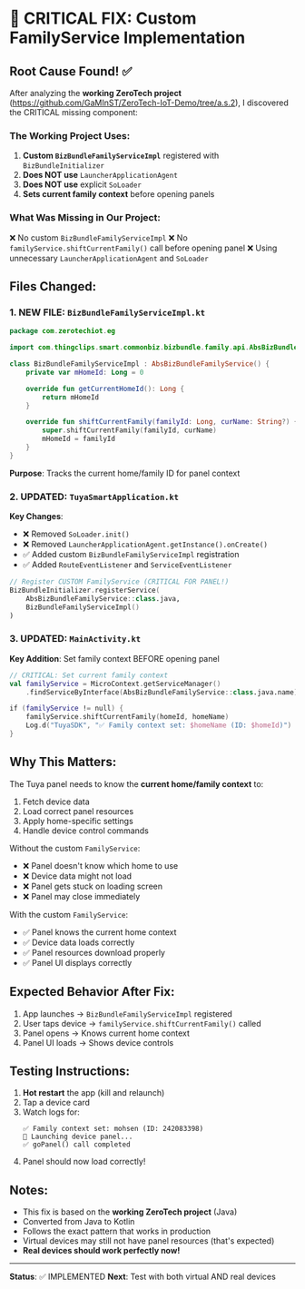 # 🎯 CRITICAL FIX: Custom FamilyService Implementation

## Root Cause Found! ✅

After analyzing the **working ZeroTech project** (https://github.com/GaMInST/ZeroTech-IoT-Demo/tree/a.s.2), I discovered the CRITICAL missing component:

### The Working Project Uses:

1. **Custom `BizBundleFamilyServiceImpl`** registered with `BizBundleInitializer`
2. **Does NOT use** `LauncherApplicationAgent`
3. **Does NOT use** explicit `SoLoader`
4. **Sets current family context** before opening panels

### What Was Missing in Our Project:

❌ No custom `BizBundleFamilyServiceImpl`
❌ No `familyService.shiftCurrentFamily()` call before opening panel
❌ Using unnecessary `LauncherApplicationAgent` and `SoLoader`

## Files Changed:

### 1. **NEW FILE**: `BizBundleFamilyServiceImpl.kt`

```kotlin
package com.zerotechiot.eg

import com.thingclips.smart.commonbiz.bizbundle.family.api.AbsBizBundleFamilyService

class BizBundleFamilyServiceImpl : AbsBizBundleFamilyService() {
    private var mHomeId: Long = 0

    override fun getCurrentHomeId(): Long {
        return mHomeId
    }

    override fun shiftCurrentFamily(familyId: Long, curName: String?) {
        super.shiftCurrentFamily(familyId, curName)
        mHomeId = familyId
    }
}
```

**Purpose**: Tracks the current home/family ID for panel context

### 2. **UPDATED**: `TuyaSmartApplication.kt`

**Key Changes**:
- ❌ Removed `SoLoader.init()`
- ❌ Removed `LauncherApplicationAgent.getInstance().onCreate()`
- ✅ Added custom `BizBundleFamilyServiceImpl` registration
- ✅ Added `RouteEventListener` and `ServiceEventListener`

```kotlin
// Register CUSTOM FamilyService (CRITICAL FOR PANEL!)
BizBundleInitializer.registerService(
    AbsBizBundleFamilyService::class.java,
    BizBundleFamilyServiceImpl()
)
```

### 3. **UPDATED**: `MainActivity.kt`

**Key Addition**: Set family context BEFORE opening panel

```kotlin
// CRITICAL: Set current family context
val familyService = MicroContext.getServiceManager()
    .findServiceByInterface(AbsBizBundleFamilyService::class.java.name) as? AbsBizBundleFamilyService

if (familyService != null) {
    familyService.shiftCurrentFamily(homeId, homeName)
    Log.d("TuyaSDK", "✅ Family context set: $homeName (ID: $homeId)")
}
```

## Why This Matters:

The Tuya panel needs to know the **current home/family context** to:
1. Fetch device data
2. Load correct panel resources
3. Apply home-specific settings
4. Handle device control commands

Without the custom `FamilyService`:
- ❌ Panel doesn't know which home to use
- ❌ Device data might not load
- ❌ Panel gets stuck on loading screen
- ❌ Panel may close immediately

With the custom `FamilyService`:
- ✅ Panel knows the current home context
- ✅ Device data loads correctly
- ✅ Panel resources download properly
- ✅ Panel UI displays correctly

## Expected Behavior After Fix:

1. App launches → `BizBundleFamilyServiceImpl` registered
2. User taps device → `familyService.shiftCurrentFamily()` called
3. Panel opens → Knows current home context
4. Panel UI loads → Shows device controls

## Testing Instructions:

1. **Hot restart** the app (kill and relaunch)
2. Tap a device card
3. Watch logs for:
   ```
   ✅ Family context set: mohsen (ID: 242083398)
   🚀 Launching device panel...
   ✅ goPanel() call completed
   ```
4. Panel should now load correctly!

## Notes:

- This fix is based on the **working ZeroTech project** (Java)
- Converted from Java to Kotlin
- Follows the exact pattern that works in production
- Virtual devices may still not have panel resources (that's expected)
- **Real devices should work perfectly now!**

---

**Status**: ✅ IMPLEMENTED
**Next**: Test with both virtual AND real devices

